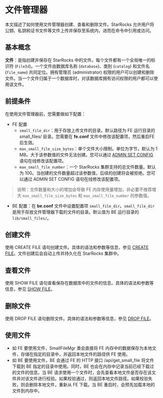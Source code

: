 # 文件管理器

本文描述了如何使用文件管理器创建、查看和删除文件。StarRocks 允许用户将公钥、私钥和证书文件等文件上传并保存至系统内，进而在命令中引用或访问。

## 基本概念

**文件**：是指创建并保存在 StarRocks 中的文件。每个文件都有一个全局唯一的标识符 (`FileId`)。一个文件由数据库名称 (`database`)、类别 (`catalog`) 和文件名 (`file_name`) 共同定位。拥有管理员 (administrator) 权限的用户可以创建和删除文件。当一个文件归属于一个数据库时，对该数据库拥有访问权限的用户都可以使用该文件。

## 前提条件

在使用文件管理器前，您需要做如下配置：

- FE 配置
  - `small_file_dir`：用于存放上传文件的目录。默认路径为 FE 运行目录的 small_files/ 目录。您需要在 **fe.conf** 文件中修改该配置项，然后重启FE后生效。
  - `max_small_file_size_bytes`：单个文件大小限制。单位为字节，默认为 1 MB。大于该参数值的文件无法创建。您可以通过 [ADMIN SET CONFIG](../sql-reference/sql-statements/Administration/ADMIN%20SET%20CONFIG.md) 语句在线修改该配置项。
  - `max_small_file_number`：一个 StarRocks 集群支持的总文件数量。默认为 100。当创建的文件数量超过该参数值，后续的创建将会被拒绝。您可以通过 ADMIN SET CONFIG 语句在线修改该配置项。

> 说明：文件数量和大小的增加会导致 FE 内存使用量增加，非必要不推荐增大 `max_small_file_size_bytes` 和 `max_small_file_number` 的参数值。

- BE 配置：在 **be.conf** 文件中设置配置项 `small_file_dir`。`small_file_dir` 是用于存放文件管理器下载的文件的目录。默认值为 BE 运行目录的 `lib/small_files/`。

## 创建文件

使用 CREATE FILE 语句创建文件。具体的语法和参数等信息，参见 [CREATE FILE](../sql-reference/sql-statements/Administration/CREATE%20FILE.md)。文件创建后会自动上传并持久化在 StarRocks 集群中。

## 查看文件

使用 SHOW FILE 语句查看保存在数据库中的文件的信息。具体的语法和参数等信息，参见 [SHOW FILE](../sql-reference/sql-statements/Administration/SHOW%20FILE.md)。

## 删除文件

使用 DROP FILE 语句删除文件。具体的语法和参数等信息，参见 [DROP FILE](../sql-reference/sql-statements/Administration/DROP%20FILE.md)。

## 使用文件

- 如 FE 要使用文件，SmallFileMgr 类会直接将 FE 内存中的数据保存为本地文件，存储在指定的目录中，并返回本地文件的路径供 FE 使用。
- 如 BE 要使用文件，BE 会通过 FE 的 HTTP 接口 /api/get_small_file 将文件下载到 BE 指定的目录中使用。同时，BE 也会在内存中记录当前已经下载过的文件的信息。当 BE 请求使用一个文件时，会先查看本地文件是否存在该文件并对该文件进行校验。如果校验通过，则返回本地文件路径。如果校验失败，则会删除本地文件，重新从 FE 下载。当 BE 重启时，会预先加载本地的文件到内存中。

